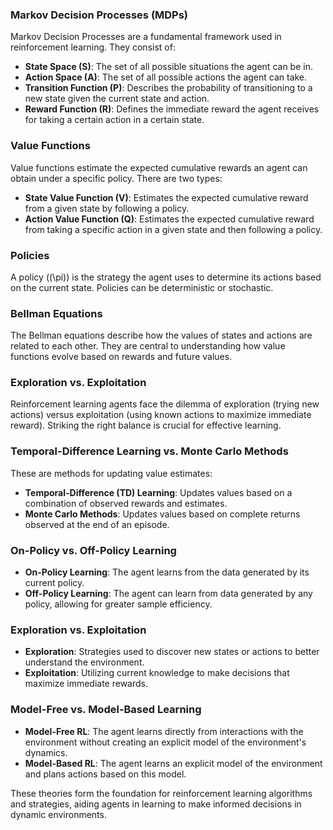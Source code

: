 ### Markov Decision Processes (MDPs)

Markov Decision Processes are a fundamental framework used in reinforcement learning. They consist of:
- **State Space (S)**: The set of all possible situations the agent can be in.
- **Action Space (A)**: The set of all possible actions the agent can take.
- **Transition Function (P)**: Describes the probability of transitioning to a new state given the current state and action.
- **Reward Function (R)**: Defines the immediate reward the agent receives for taking a certain action in a certain state.

### Value Functions

Value functions estimate the expected cumulative rewards an agent can obtain under a specific policy. There are two types:
- **State Value Function (V)**: Estimates the expected cumulative reward from a given state by following a policy.
- **Action Value Function (Q)**: Estimates the expected cumulative reward from taking a specific action in a given state and then following a policy.

### Policies

A policy (\(\pi\)) is the strategy the agent uses to determine its actions based on the current state. Policies can be deterministic or stochastic.

### Bellman Equations

The Bellman equations describe how the values of states and actions are related to each other. They are central to understanding how value functions evolve based on rewards and future values.

### Exploration vs. Exploitation

Reinforcement learning agents face the dilemma of exploration (trying new actions) versus exploitation (using known actions to maximize immediate reward). Striking the right balance is crucial for effective learning.

### Temporal-Difference Learning vs. Monte Carlo Methods

These are methods for updating value estimates:
- **Temporal-Difference (TD) Learning**: Updates values based on a combination of observed rewards and estimates.
- **Monte Carlo Methods**: Updates values based on complete returns observed at the end of an episode.

### On-Policy vs. Off-Policy Learning

- **On-Policy Learning**: The agent learns from the data generated by its current policy.
- **Off-Policy Learning**: The agent can learn from data generated by any policy, allowing for greater sample efficiency.

### Exploration vs. Exploitation

- **Exploration**: Strategies used to discover new states or actions to better understand the environment.
- **Exploitation**: Utilizing current knowledge to make decisions that maximize immediate rewards.

### Model-Free vs. Model-Based Learning

- **Model-Free RL**: The agent learns directly from interactions with the environment without creating an explicit model of the environment's dynamics.
- **Model-Based RL**: The agent learns an explicit model of the environment and plans actions based on this model.

These theories form the foundation for reinforcement learning algorithms and strategies, aiding agents in learning to make informed decisions in dynamic environments.
